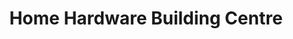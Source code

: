 ---
title: "Home Hardware Building Centre"
url: /moncton/home-hardware-building-centre/
shop: Baumarkt
---